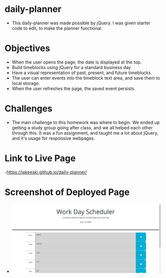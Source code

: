 # daily-planner

- This daily-planner was made possible by jQuery. I was given starter code to edit, to make the planner functional.

# Objectives

- When the user opens the page, the date is displayed at the top.
- Build timeblocks using jQuery for a standard business day
- Have a visual representation of past, present, and future timeblocks.
- The user can enter events into the timeblock text area, and save them to local storage.
- When the user refreshes the page, the saved event persists.

# Challenges

- The main challenge to this homework was where to begin. We ended up getting a study group going after class, and we all helped each other through this. It was a fun assignment, and taught me a lot about jQuery, and it's usage for responsive webpages.

# Link to Live Page

-https://jakeeski.github.io/daily-planner/

# Screenshot of Deployed Page

- ![screenshot-of-daily-planner](daily-planner%2004-10.png)
